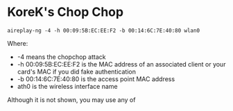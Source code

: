 # KoreK's Chop Chop

```
aireplay-ng -4 -h 00:09:5B:EC:EE:F2 -b 00:14:6C:7E:40:80 wlan0
```

Where:

* \-4 means the chopchop attack
* \-h 00:09:5B:EC:EE:F2 is the MAC address of an associated client or your card's MAC if you did fake authentication
* \-b 00:14:6C:7E:40:80 is the access point MAC address
* ath0 is the wireless interface name

Although it is not shown, you may use any of&#x20;
